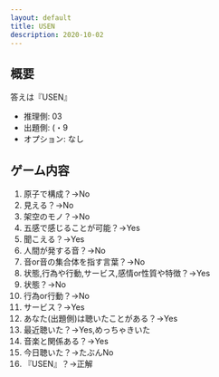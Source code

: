 ```yaml
---
layout: default
title: USEN
description: 2020-10-02
---
```


## 概要

答えは『USEN』

- 推理側: 03
- 出題側: (・9
- オプション: なし

## ゲーム内容

1. 原子で構成？→No
2. 見える？→No
3. 架空のモノ？→No
4. 五感で感じることが可能？→Yes
5. 聞こえる？→Yes
6. 人間が発する音？→No
7. 音or音の集合体を指す言葉？→No
8. 状態,行為や行動,サービス,感情or性質や特徴？→Yes
9. 状態？→No
10. 行為or行動？→No
11. サービス？→Yes
12. あなた(出題側)は聴いたことがある？→Yes
13. 最近聴いた？→Yes,めっちゃきいた
14. 音楽と関係ある？→Yes
15. 今日聴いた？→たぶんNo
16. 『USEN』？→正解
